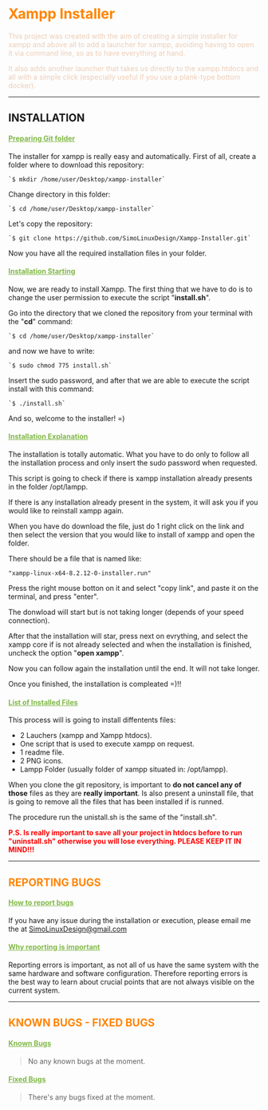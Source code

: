 <style>
    .head1{ color:#FF8500; }
    .head2{ color:#FF8500; }
    .head3{ color:#80B847; }
    .aware{ color:red; }
    .notrilevant{ color:gray; }
</style>

# <span style="color:#FF8500;">Xampp Installer</span>

<span style="color:#EDCDB6">This project was created with the aim of creating a simple installer for xampp and above all to add a launcher for xampp, avoiding having to open it via command line, so as to have everything at hand.</span>

<span style="color:#EDCDB6">It also adds another launcher that takes us directly to the xampp htdocs and all with a simple click (especially useful if you use a plank-type bottom docker). </span>

---

## <span class=".head2">INSTALLATION</span>

#### <u style="color:#80B847;">Preparing Git folder</u>

The installer for xampp is really easy and automatically.
First of all, create a folder where to download this repository:

    `$ mkdir /home/user/Desktop/xampp-installer`

Change directory in this folder:

    `$ cd /home/user/Desktop/xampp-installer`

Let's copy the repository:

    `$ git clone https://github.com/SimoLinuxDesign/Xampp-Installer.git`

Now you have all the required installation files in your folder.

#### <u style="color:#80B847;">Installation Starting</u>

Now, we are ready to install Xampp.
The first thing that we have to do is to change the user permission to execute the script "**install.sh**".

Go into the directory that we cloned the repository from your terminal with the "**cd**" command:

    `$ cd /home/user/Desktop/xampp-installer`

and now we have to write:

    `$ sudo chmod 775 install.sh`

Insert the sudo password, and after that we are able to execute the script install with this command:

    `$ ./install.sh`

And so, welcome to the installer! =)

#### <u style="color:#80B847;">Installation Explanation</u>

The installation is totally automatic. What you have to do only to follow all the installation process and only insert the sudo password when requested.

This script is going to check if there is xampp installation already presents in the folder /opt/lampp.

If there is any installation already present in the system, it will ask you if you would like to reinstall xampp again.

When you have do download the file, just do 1 right click on the link and then select the version that you would like to install of xampp and open the folder.

There should be a file that is named like:

    "xampp-linux-x64-8.2.12-0-installer.run"

Press the right mouse botton on it and select "copy link", and paste it on the terminal, and press "enter".

The donwload will start but is not taking longer (depends of your speed connection).

After that the installation will star, press next on evrything, and select the xampp core if is not already selected and when the installation is finished, uncheck the option "**open xampp**".

Now you can follow again the installation until the end. It will not take longer.

Once you finished, the installation is compleated =)!!

#### <u style="color:#80B847;">List of Installed Files</u>

This process will is going to install diffentents files:

- 2 Lauchers (xampp and Xampp htdocs).
- One script that is used to execute xampp on request.
- 1 readme file.
- 2 PNG icons.
- Lampp Folder (usually folder of xampp situated in: /opt/lampp).

When you clone the git repository, is important to **do not cancel any of those** files as they are **really important**. Is also present a uninstall file, that is going to remove all the files that has been installed if is runned.

The procedure run the unistall.sh is the same of the "install.sh".

<span style="color:red; font-weight:bold">P.S. Is really important to save all your project in htdocs before to run "uninstall.sh" otherwise you will lose everything. PLEASE KEEP IT IN MIND!!!</span>

---

## <span style="color:#FF8500">REPORTING BUGS</span>

#### <u style="color:#80B847;">How to report bugs</u>

If you have any issue during the installation or execution, please email me the at <a href="mailto:SimoLinuxDesign@gmail.com">SimoLinuxDesign@gmail.com</a>

#### <u style="color:#80B847;">Why reporting is important</u>

Reporting errors is important, as not all of us have the same system with the same hardware and software configuration. Therefore reporting errors is the best way to learn about crucial points that are not always visible on the current system.

---

## <span style="color:#FF8500">KNOWN BUGS - FIXED BUGS</span>

#### <u style="color:#80B847;">Known Bugs</u>

> No any known bugs at the moment.

#### <u style="color:#80B847;">Fixed Bugs</u>

> There's any bugs fixed at the moment.
